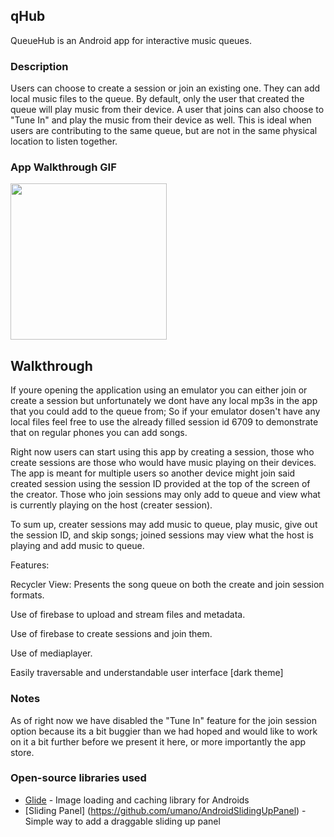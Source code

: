 ## qHub
QueueHub is an Android app for interactive music queues.

### Description
Users can choose to create a session or join an existing one. They can add local music files to the queue. By default, only the user that created the queue will play music from their device. A user that joins can also choose to "Tune In" and play the music from their device as well. This is ideal when users are contributing to the same queue, but are not in the same physical location to listen together.

### App Walkthrough GIF
<img src="YOUR_GIF_URL_HERE" width=250><br>

## Walkthrough
If youre opening the application using an emulator you can either join or create a session but unfortunately we dont have any local mp3s in the app that you could add to the queue from; So if your emulator dosen't have any local files feel free to use the already filled session id 6709 to demonstrate that on regular phones you can add songs. 

Right now users can start using this app by creating a session, those who create sessions are those who would have music playing on their devices. The app is meant for multiple users so another device might join said created session using the session ID provided at the top of the screen of the creator. Those who join sessions may only add to queue and view what is currently playing on the host (creater session).

To sum up, creater sessions may add music to queue, play music, give out the session ID, and skip songs; joined sessions may view what the host is playing and add music to queue.

Features:

Recycler View: Presents the song queue on both the create and join session formats.

Use of firebase to upload and stream files and metadata.

Use of firebase to create sessions and join them.

Use of mediaplayer.

Easily traversable and understandable user interface [dark theme]

### Notes
As of right now we have disabled the "Tune In" feature for the join session option because its a bit buggier than we had hoped and would like to work on it a bit further before we present it here, or more importantly the app store.

### Open-source libraries used 
- [Glide](https://github.com/bumptech/glide) - Image loading and caching library for Androids
- [Sliding Panel] (https://github.com/umano/AndroidSlidingUpPanel) - Simple way to add a draggable sliding up panel
